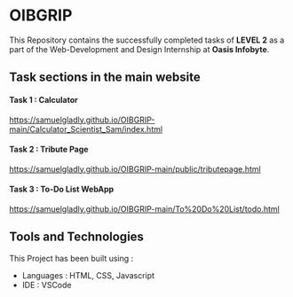 # OIBGRIP

This Repository contains the successfully completed tasks of **LEVEL 2** as a part of the Web-Development and Design Internship at **Oasis Infobyte**.


## Task sections in the main website

#### Task 1 : Calculator
https://samuelgladly.github.io/OIBGRIP-main/Calculator_Scientist_Sam/index.html

#### Task 2 : Tribute Page
https://samuelgladly.github.io/OIBGRIP-main/public/tributepage.html

#### Task 3 : To-Do List WebApp
https://samuelgladly.github.io/OIBGRIP-main/To%20Do%20List/todo.html

## Tools and Technologies
This Project has been built using :
  * Languages : HTML, CSS, Javascript
  * IDE : VSCode
 

